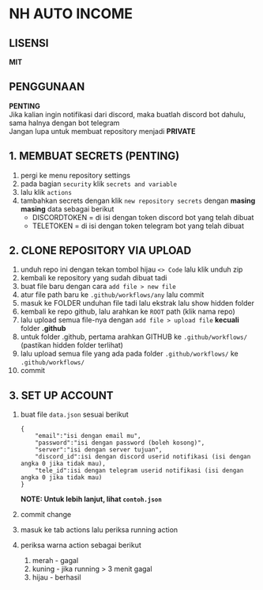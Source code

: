 # NH AUTO INCOME

## LISENSI

**MIT**

## PENGGUNAAN

**PENTING**  
Jika kalian ingin notifikasi dari discord, maka buatlah discord bot dahulu, sama halnya dengan bot telegram  
Jangan lupa untuk membuat repository menjadi **PRIVATE**

## 1. MEMBUAT SECRETS (PENTING)

1. pergi ke menu repository settings
2. pada bagian `security` klik `secrets and variable`
3. lalu klik `actions`
4. tambahkan secrets dengan klik `new repository secrets` dengan **masing masing** data sebagai berikut
   - DISCORDTOKEN = di isi dengan token discord bot yang telah dibuat
   - TELETOKEN = di isi dengan token telegram bot yang telah dibuat

## 2. CLONE REPOSITORY VIA UPLOAD

1. unduh repo ini dengan tekan tombol hijau `<> Code` lalu klik unduh zip
2. kembali ke repository yang sudah dibuat tadi
3. buat file baru dengan cara `add file > new file`
4. atur file path baru ke `.github/workflows/any` lalu commit
5. masuk ke FOLDER unduhan file tadi lalu ekstrak lalu show hidden folder
6. kembali ke repo github, lalu arahkan ke `ROOT` path (klik nama repo)
7. lalu upload semua file-nya dengan `add file > upload file` **kecuali** folder **.github**
8. untuk folder .github, pertama arahkan GITHUB ke `.github/workflows/` (pastikan hidden folder terlihat)
9. lalu upload semua file yang ada pada folder `.github/workflows/` ke `.github/workflows/`
10. commit

## 3. SET UP ACCOUNT

1. buat file `data.json` sesuai berikut

   ```
   {
       "email":"isi dengan email mu",
       "password":"isi dengan password (boleh kosong)",
       "server":"isi dengan server tujuan",
       "discord_id":isi dengan discord userid notifikasi (isi dengan angka 0 jika tidak mau),
       "tele_id":isi dengan telegram userid notifikasi (isi dengan angka 0 jika tidak mau)
   }
   ```

   **NOTE: Untuk lebih lanjut, lihat `contoh.json`**

2. commit change
3. masuk ke tab actions lalu periksa running action
4. periksa warna action sebagai berikut
   1. merah - gagal
   2. kuning - jika running > 3 menit gagal
   3. hijau - berhasil
